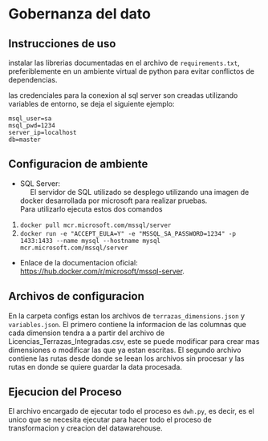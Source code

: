 # Gobernanza del dato
## Instrucciones de uso
instalar las librerias documentadas en el archivo de `requirements.txt`, preferiblemente en un ambiente virtual de python para evitar conflictos de dependencias.

las credenciales para la conexion al sql server son creadas utilizando variables de entorno, se deja el siguiente ejemplo:

`msql_user=sa` <br>
`msql_pwd=1234` <br>
`server_ip=localhost` <br>
`db=master`

## Configuracion de ambiente
- SQL Server: <br>
&nbsp;&nbsp;&nbsp;&nbsp; El servidor de SQL utilizado se desplego utilizando una
imagen de docker desarrollada por microsoft para realizar pruebas. <br>
Para utilizarlo ejecuta estos dos comandos <br>
1. `docker pull mcr.microsoft.com/mssql/server` <br>
2. `docker run -e "ACCEPT_EULA=Y" -e "MSSQL_SA_PASSWORD=1234" -p 1433:1433 --name mysql --hostname mysql mcr.microsoft.com/mssql/server` <br>
- Enlace de la documentacion oficial: <https://hub.docker.com/r/microsoft/mssql-server>.


## Archivos de configuracion
En la carpeta configs estan los archivos de `terrazas_dimensions.json` y `variables.json`. El primero contiene la informacion de las columnas que cada dimension tendra a a partir del archivo de Licencias_Terrazas_Integradas.csv, este se puede modificar para crear mas dimensiones o modificar las que ya estan escritas. El segundo archivo contiene las rutas desde donde se leean los archivos sin procesar y las rutas en donde se quiere guardar la data procesada.

## Ejecucion del Proceso
El archivo encargado de ejecutar todo el proceso es `dwh.py`, es decir, es el unico que se necesita ejecutar para hacer todo el proceso de transformacion y creacion del datawarehouse. 


